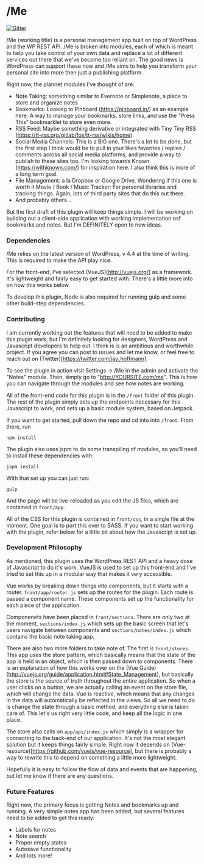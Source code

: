 # /Me

[![Gitter](https://badges.gitter.im/JasonHoffmann/Me.svg)](https://gitter.im/JasonHoffmann/Me?utm_source=badge&utm_medium=badge&utm_campaign=pr-badge&utm_content=badge)

/Me (working title) is a personal management app built on top of WordPress and the WP REST API. /Me is broken into modules, each of which is meant to help you take control of your own data and replace a lot of different services out there that we've become too reliant on. The good news is WordPress can support these now and /Me aims to help you transform your personal site into more then just a publishing platform.

Right now, the plannet modules I've thought of are:
- Note Taking: something similar to Evernote or Simplenote, a place to store and organize notes
- Bookmarks: Looking to Pinboard (https://pinboard.in/) as an example here. A way to manage your bookmarks, store links, and use the "Press This" bookmarklet to store even more.
- RSS Feed: Maybe something derivative or integrated with Tiny Tiny RSS (https://tt-rss.org/gitlab/fox/tt-rss/wikis/home).
- Social Media Channels: This is a BIG one. There's a lot to be done, but the first step I think would be to pull in your likes favorites / replies / comments across all social media platforms, and provide a way to publish to these sites too. I'm looking towards Known (https://withknown.com/) for inspiration here. I also think this is more of a long term goal.
- File Management: a la Dropbox or Google Drive. Wondering if this one is worth it
Movie / Book / Music Tracker: For personal libraries and tracking things. Again, lots of third party sites that do this out there.
- And probably others...

But the first draft of this plugin will keep things simple. I will be working on building out a client-side application with working implementation osf bookmarks and notes. But I'm DEFINITELY open to new ideas.

### Dependencies
/Me relies on the latest version of WordPress, v 4.4 at the time of writing. This is required to make the API play nice.

For the front-end, I've selected (VueJS)[http://vuejs.org/] as a framework. It's lightweight and fairly easy to get started with. There's a little more info on how this works below.

To develop this plugin, Node is also required for running gulp and some other build-step dependencies.

### Contributing
I am currently working out the features that will need to be added to make this plugin work, but I'm definitely looking for designers, WordPress and Javascript developers to help out. I think is is an ambitious and worthwhile project. If you agree you can post to issues and let me know, or feel free to reach out on (Twitter)[https://twitter.com/jay_hoffmann].

To see the plugin in action visit Settings -> /Me in the admin and activate the "Notes" module. Then, simply go to "http://YOURSITE.com/me". This is how you can navigate through the modules and see how notes are working.

All of the front-end code for this plugin is in the `/front` folder of this plugin. The rest of the plugin simply sets up the endpoints necessary for this Javascript to work, and sets up a basic module system, based on Jetpack.

If you want to get started, pull down the repo and cd into into `/front`. From there, run

    npm install

The plugin also uses jspm to do some transpiling of modules, so you'll need to install these dependencies with:

    jspm install

With that set up you can just run:

    gulp

And the page will be live-reloaded as you edit the JS files, which are contained in `front/app`. 

All of the CSS for this plugin is contained in `front/css`, in a single file at the moment. One goal is to port this over to SASS. If you want to start working with the plugin, refer below for a little bit about how the Javascript is set up.

### Development Philosophy
As mentioned, this plugin uses the WordPress REST API and a heavy dose of Javascript to do it's work. VueJS is used to set up this front-end and I've tried to set this up in a modular way that makes it very accessible.

Vue works by breaking down things into components, but it starts with a router. `front/app/router.js` sets up the routes for the plugin. Each route is passed a component name. These components set up the functionality for each piece of the application.

Componenets have been placed in `front/sections`. There are only two at the moment, `sections/index.js` which sets up the basic screen that let's users navigate between components and `sections/notes/index.js` which contains the basic note taking app.

There are also two more folders to take note of. The first is `front/stores`. This app uses the store pattern, which basically means that the state of the app is held in an object, which is then passed down to components. There is an explanation of how this works over on the (Vue Guide)[http://vuejs.org/guide/application.html#State_Management], but basically the store is the source of truth throughout the entire application. So when a user clicks on a button, we are actually calling an event on the store file, which will change the data. Vue is reactive, which means that any changes in the data will automatically be reflected in the views. So all we need to do is change the state through a basic method, and everything else is taken care of. This let's us right very little code, and keep all the logic in one place.

The store also calls on `app/api/index.js` which simply is a wrapper for connecting to the back-end of our application. It's not the most elegant solution but it keeps things fairly simple. Right now it depends on (Vue-resource)[https://github.com/vuejs/vue-resource], but there is probably a way to rewrite this to depend on something a little more lightweight.

Hopefully it is easy to follow the flow of data and events that are happening, but let me know if there are any questions.

### Future Features
Right now, the primary focus is getting Notes and bookmarks up and running. A very simple notes app has been added, but several features need to be added to get this ready:
- Labels for notes
- Note search
- Proper empty states
- Autosave functionality
- And lots more!